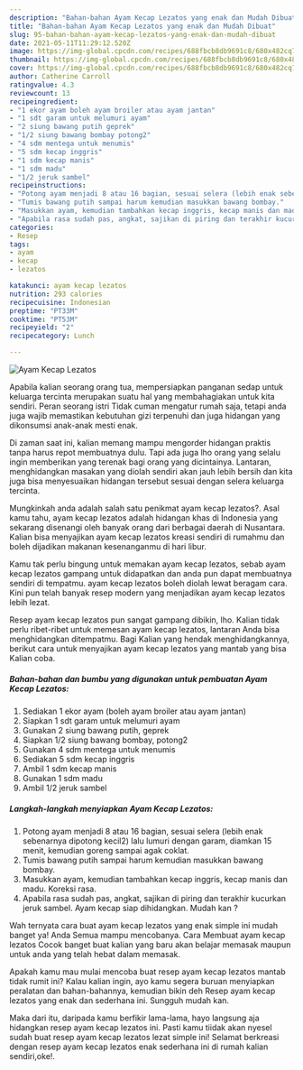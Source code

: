 ```yaml
---
description: "Bahan-bahan Ayam Kecap Lezatos yang enak dan Mudah Dibuat"
title: "Bahan-bahan Ayam Kecap Lezatos yang enak dan Mudah Dibuat"
slug: 95-bahan-bahan-ayam-kecap-lezatos-yang-enak-dan-mudah-dibuat
date: 2021-05-11T11:29:12.520Z
image: https://img-global.cpcdn.com/recipes/688fbcb8db9691c8/680x482cq70/ayam-kecap-lezatos-foto-resep-utama.jpg
thumbnail: https://img-global.cpcdn.com/recipes/688fbcb8db9691c8/680x482cq70/ayam-kecap-lezatos-foto-resep-utama.jpg
cover: https://img-global.cpcdn.com/recipes/688fbcb8db9691c8/680x482cq70/ayam-kecap-lezatos-foto-resep-utama.jpg
author: Catherine Carroll
ratingvalue: 4.3
reviewcount: 13
recipeingredient:
- "1 ekor ayam boleh ayam broiler atau ayam jantan"
- "1 sdt garam untuk melumuri ayam"
- "2 siung bawang putih geprek"
- "1/2 siung bawang bombay potong2"
- "4 sdm mentega untuk menumis"
- "5 sdm kecap inggris"
- "1 sdm kecap manis"
- "1 sdm madu"
- "1/2 jeruk sambel"
recipeinstructions:
- "Potong ayam menjadi 8 atau 16 bagian, sesuai selera (lebih enak sebenarnya dipotong kecil2) lalu lumuri dengan garam, diamkan 15 menit, kemudian goreng sampai agak coklat."
- "Tumis bawang putih sampai harum kemudian masukkan bawang bombay."
- "Masukkan ayam, kemudian tambahkan kecap inggris, kecap manis dan madu. Koreksi rasa."
- "Apabila rasa sudah pas, angkat, sajikan di piring dan terakhir kucurkan jeruk sambel. Ayam kecap siap dihidangkan. Mudah kan ?"
categories:
- Resep
tags:
- ayam
- kecap
- lezatos

katakunci: ayam kecap lezatos 
nutrition: 293 calories
recipecuisine: Indonesian
preptime: "PT33M"
cooktime: "PT53M"
recipeyield: "2"
recipecategory: Lunch

---
```



![Ayam Kecap Lezatos](https://img-global.cpcdn.com/recipes/688fbcb8db9691c8/680x482cq70/ayam-kecap-lezatos-foto-resep-utama.jpg)

Apabila kalian seorang orang tua, mempersiapkan panganan sedap untuk keluarga tercinta merupakan suatu hal yang membahagiakan untuk kita sendiri. Peran seorang istri Tidak cuman mengatur rumah saja, tetapi anda juga wajib memastikan kebutuhan gizi terpenuhi dan juga hidangan yang dikonsumsi anak-anak mesti enak.

Di zaman  saat ini, kalian memang mampu mengorder hidangan praktis tanpa harus repot membuatnya dulu. Tapi ada juga lho orang yang selalu ingin memberikan yang terenak bagi orang yang dicintainya. Lantaran, menghidangkan masakan yang diolah sendiri akan jauh lebih bersih dan kita juga bisa menyesuaikan hidangan tersebut sesuai dengan selera keluarga tercinta. 



Mungkinkah anda adalah salah satu penikmat ayam kecap lezatos?. Asal kamu tahu, ayam kecap lezatos adalah hidangan khas di Indonesia yang sekarang disenangi oleh banyak orang dari berbagai daerah di Nusantara. Kalian bisa menyajikan ayam kecap lezatos kreasi sendiri di rumahmu dan boleh dijadikan makanan kesenanganmu di hari libur.

Kamu tak perlu bingung untuk memakan ayam kecap lezatos, sebab ayam kecap lezatos gampang untuk didapatkan dan anda pun dapat membuatnya sendiri di tempatmu. ayam kecap lezatos boleh diolah lewat beragam cara. Kini pun telah banyak resep modern yang menjadikan ayam kecap lezatos lebih lezat.

Resep ayam kecap lezatos pun sangat gampang dibikin, lho. Kalian tidak perlu ribet-ribet untuk memesan ayam kecap lezatos, lantaran Anda bisa menghidangkan ditempatmu. Bagi Kalian yang hendak menghidangkannya, berikut cara untuk menyajikan ayam kecap lezatos yang mantab yang bisa Kalian coba.

<!--inarticleads1-->

##### Bahan-bahan dan bumbu yang digunakan untuk pembuatan Ayam Kecap Lezatos:

1. Sediakan 1 ekor ayam (boleh ayam broiler atau ayam jantan)
1. Siapkan 1 sdt garam untuk melumuri ayam
1. Gunakan 2 siung bawang putih, geprek
1. Siapkan 1/2 siung bawang bombay, potong2
1. Gunakan 4 sdm mentega untuk menumis
1. Sediakan 5 sdm kecap inggris
1. Ambil 1 sdm kecap manis
1. Gunakan 1 sdm madu
1. Ambil 1/2 jeruk sambel




<!--inarticleads2-->

##### Langkah-langkah menyiapkan Ayam Kecap Lezatos:

1. Potong ayam menjadi 8 atau 16 bagian, sesuai selera (lebih enak sebenarnya dipotong kecil2) lalu lumuri dengan garam, diamkan 15 menit, kemudian goreng sampai agak coklat.
1. Tumis bawang putih sampai harum kemudian masukkan bawang bombay.
1. Masukkan ayam, kemudian tambahkan kecap inggris, kecap manis dan madu. Koreksi rasa.
1. Apabila rasa sudah pas, angkat, sajikan di piring dan terakhir kucurkan jeruk sambel. Ayam kecap siap dihidangkan. Mudah kan ?




Wah ternyata cara buat ayam kecap lezatos yang enak simple ini mudah banget ya! Anda Semua mampu mencobanya. Cara Membuat ayam kecap lezatos Cocok banget buat kalian yang baru akan belajar memasak maupun untuk anda yang telah hebat dalam memasak.

Apakah kamu mau mulai mencoba buat resep ayam kecap lezatos mantab tidak rumit ini? Kalau kalian ingin, ayo kamu segera buruan menyiapkan peralatan dan bahan-bahannya, kemudian bikin deh Resep ayam kecap lezatos yang enak dan sederhana ini. Sungguh mudah kan. 

Maka dari itu, daripada kamu berfikir lama-lama, hayo langsung aja hidangkan resep ayam kecap lezatos ini. Pasti kamu tiidak akan nyesel sudah buat resep ayam kecap lezatos lezat simple ini! Selamat berkreasi dengan resep ayam kecap lezatos enak sederhana ini di rumah kalian sendiri,oke!.


